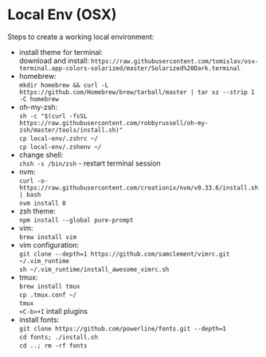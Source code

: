 # Local Env (OSX)

Steps to create a working local environment:

- install theme for terminal:  
   download and install: `https://raw.githubusercontent.com/tomislav/osx-terminal.app-colors-solarized/master/Solarized%20Dark.terminal` 
- homebrew:  
   `mkdir homebrew && curl -L https://github.com/Homebrew/brew/tarball/master | tar xz --strip 1 -C homebrew`
- oh-my-zsh:  
   `sh -c "$(curl -fsSL https://raw.githubusercontent.com/robbyrussell/oh-my-zsh/master/tools/install.sh)"`  
   `cp local-env/.zshrc ~/`  
   `cp local-env/.zshenv ~/`
- change shell:  
   `chsh -s /bin/zsh` - restart terminal session
- nvm:  
   `curl -o- https://raw.githubusercontent.com/creationix/nvm/v0.33.6/install.sh | bash`  
   `nvm install 8`
- zsh theme:  
   `npm install --global pure-prompt`
- vim:  
   `brew install vim`
- vim configuration:  
   `git clone --depth=1 https://github.com/samclement/vimrc.git ~/.vim_runtime`  
   `sh ~/.vim_runtime/install_awesome_vimrc.sh`
- tmux:  
   `brew install tmux`   
   `cp .tmux.conf ~/`  
   `tmux`  
   `<C-b>+I` intall plugins
- install fonts:  
   `git clone https://github.com/powerline/fonts.git --depth=1`  
   `cd fonts; ./install.sh`  
   `cd ..; rm -rf fonts` 
